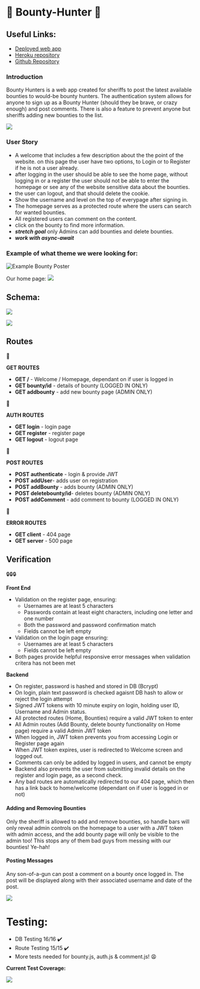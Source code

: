 # :cactus: Bounty-Hunter :cactus:

## Useful Links:
* [Deployed web app](https://bounty--hunter.herokuapp.com/)
* [Heroku repository](https://dashboard.heroku.com/apps/bounty--hunter)
* [Github Repository](https://github.com/WebAhead5/Bountry-hunter)

### Introduction

Bounty Hunters is a web app created for sheriffs to post the latest available bounties to would-be bounty hunters. The authentication system allows for anyone to sign up as a Bounty Hunter (should they be brave, or crazy enough) and post comments. There is also a feature to prevent anyone but sheriffs adding new bounties to the list.

![](https://i.imgur.com/Y1X92LV.jpg)


### User Story

- A welcome that includes a few description about the the point of the website. on this page the user have two options, to Login or to Register if he is not a user already.
- after logging in the user should be able to see the home page, without logging in or a register the user should not be able to enter the homepage or see any of the website sensitive data about the bounties.
- the user can logout, and that should delete the cookie.
- Show the username and level on the top of everypage after signing in.
- The homepage serves as a protected route where the users can search for wanted bounties.
- All registered users can comment on the content.
- click on the bounty to find more information.
- ***stretch goal*** only Admins can add bounties and delete bounties.
- ***work with async-await***

### Example of what theme we were looking for:
![Example Bounty Poster](https://i.imgur.com/SYt2kWc.jpg)

Our home page:
![](https://i.imgur.com/enA2XAx.png)


## Schema:
![](https://i.imgur.com/IUkknXW.png)

![](https://i.imgur.com/vPRMf7E.png)

        
## Routes 


:twisted_rightwards_arrows:

**GET ROUTES**
- **GET /** -  Welcome / Homepage, dependant on if user is logged in
- **GET bounty/id** - details of bounty (LOGGED IN ONLY)
- **GET addbounty** - add new bounty page (ADMIN ONLY)

:twisted_rightwards_arrows:

**AUTH ROUTES**
- **GET login** - login page 
- **GET register** - register page 
- **GET logout** - logout page 

:twisted_rightwards_arrows:

**POST ROUTES**
- **POST authenticate** - login & provide JWT
- **POST addUser**- adds user on registration 
- **POST addBounty** - adds bounty (ADMIN ONLY)
- **POST deletebounty/id**- deletes bounty (ADMIN ONLY)
- **POST addComment** - add comment to bounty (LOGGED IN ONLY)

:twisted_rightwards_arrows:

**ERROR ROUTES**
- **GET client** - 404 page
- **GET server** - 500 page

## Verification 

:lock::lock::lock:

**Front End**
- Validation on the register page, ensuring:
    - Usernames are at least 5 characters
    - Passwords contain at least eight characters, including one letter and one number
    -  Both the password and password confirmation match
    -   Fields cannot be left empty
- Validation on the login page ensuring:
    -  Usernames are at least 5 characters
    -  Fields cannot be left empty
- Both pages provide helpful responsive error messages when validation critera has not been met



**Backend**
- On register, password is hashed and stored in DB (Bcrypt)
- On login, plain text password is checked agaisnt DB hash to allow or reject the login attempt
- Signed JWT tokens with 10 minute expiry on login, holding user ID, Username and Admin status.
- All protected routes (Home, Bounties) require a valid JWT token to enter
- All Admin routes (Add Bounty, delete bounty functionality on Home page) require a valid Admin JWT token
- When logged in, JWT token prevents you from accessing Login or Register page again
- When JWT token expires, user is redirected to Welcome screen and logged out.
- Comments can only be added by logged in users, and cannot be empty
- Backend also prevents the user from submitting invalid details on the register and login page, as a second check.
- Any bad routes are automatically redirected to our 404 page, which then has a link back to home/welcome (dependant on if user is logged in or not)

#### Adding and Removing Bounties

Only the sheriff is allowed to add and remove bounties, so handle bars will only reveal admin controls on the homepage to a user with a JWT token with admin access, and the add bounty page will only be visible to the admin too! This stops any of them bad guys from messing with our bounties! Ye-hah!

#### Posting Messages 

Any son-of-a-gun can post a comment on a bounty once logged in. The post will be displayed along with their associated username and date of the post.

![](https://i.imgur.com/EVdOuXb.gif)


# Testing:

- DB Testing 16/16  :heavy_check_mark:
- Route Testing 15/15  :heavy_check_mark:
- More tests needed for bounty.js, auth.js & comment.js! :weary:

**Current Test Coverage:**

![](https://i.ibb.co/Zcc8Tr2/ny2.png)
